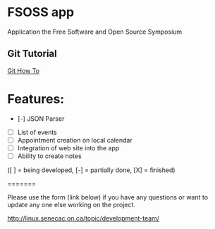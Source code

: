 FSOSS app
========

Application the Free Software and Open Source Symposium

<h2>Git Tutorial</h2>
<a href="http://www.githowto.com" target="_blank">Git How To</a>

Features:
=========
- [-] JSON Parser
- [ ] List of events
- [ ] Appointment creation on local calendar
- [ ] Integration of web site into the app
- [ ] Ability to create notes

([ ] = being developed, [-] = partially done, [X] = finished)

=======

Please use the form (link below) if you have any questions or want to update any one else working on the project.

http://linux.senecac.on.ca/topic/development-team/
